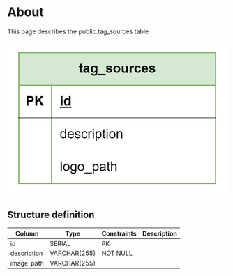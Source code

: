 # About  

This page describes the public.tag_sources table  

![Alt text](tag_sources.png)

## Structure definition  

| Column | Type | Constraints | Description |
| - | - | - | - |
| id | SERIAL | PK |
| description | VARCHAR(255) | NOT NULL |
| image_path | VARCHAR(255) |